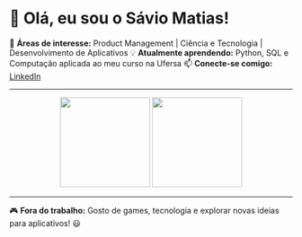 # 👋 Olá, eu sou o Sávio Matias!

🎯 **Áreas de interesse:** Product Management | Ciência e Tecnologia | Desenvolvimento de Aplicativos
💡 **Atualmente aprendendo:** Python, SQL e Computação aplicada ao meu curso na Ufersa
📫 **Conecte-se comigo:** [LinkedIn](https://www.linkedin.com/in/savio-matias-/)

---

<div align="center">
  <img height="160em" src="https://github-readme-stats.vercel.app/api?username=SavioMatias&show_icons=true&theme=tokyonight"/>
  <img height="160em" src="https://github-readme-stats.vercel.app/api/top-langs/?username=SavioMatias&layout=compact&theme=tokyonight"/>
</div>

---

🎮 **Fora do trabalho:** Gosto de games, tecnologia e explorar novas ideias para aplicativos! 😃

